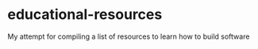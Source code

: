 # educational-resources
My attempt for compiling a list of resources to learn how to build software
